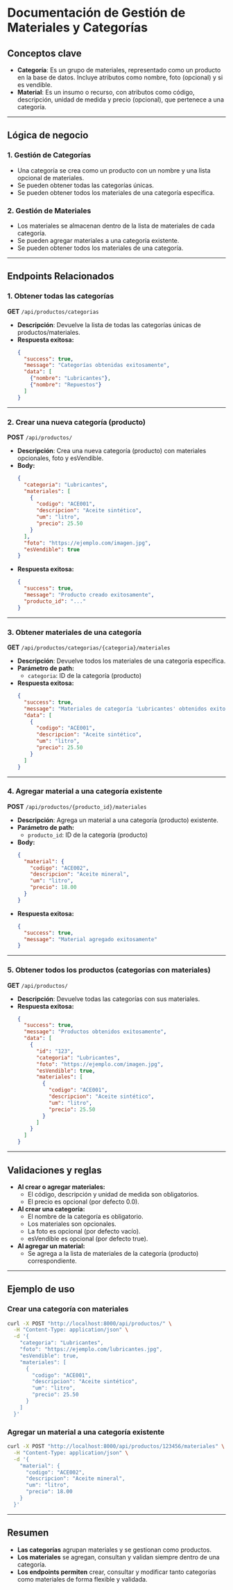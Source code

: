 # Documentación de Gestión de Materiales y Categorías

## Conceptos clave

- **Categoría**: Es un grupo de materiales, representado como un producto en la base de datos. Incluye atributos como nombre, foto (opcional) y si es vendible.
- **Material**: Es un insumo o recurso, con atributos como código, descripción, unidad de medida y precio (opcional), que pertenece a una categoría.

---

## Lógica de negocio

### 1. **Gestión de Categorías**
- Una categoría se crea como un producto con un nombre y una lista opcional de materiales.
- Se pueden obtener todas las categorías únicas.
- Se pueden obtener todos los materiales de una categoría específica.

### 2. **Gestión de Materiales**
- Los materiales se almacenan dentro de la lista de materiales de cada categoría.
- Se pueden agregar materiales a una categoría existente.
- Se pueden obtener todos los materiales de una categoría.

---

## Endpoints Relacionados

### 1. Obtener todas las categorías
**GET** `/api/productos/categorias`

- **Descripción**: Devuelve la lista de todas las categorías únicas de productos/materiales.
- **Respuesta exitosa:**
  ```json
  {
    "success": true,
    "message": "Categorías obtenidas exitosamente",
    "data": [
      {"nombre": "Lubricantes"},
      {"nombre": "Repuestos"}
    ]
  }
  ```

---

### 2. Crear una nueva categoría (producto)
**POST** `/api/productos/`

- **Descripción**: Crea una nueva categoría (producto) con materiales opcionales, foto y esVendible.
- **Body:**
  ```json
  {
    "categoria": "Lubricantes",
    "materiales": [
      {
        "codigo": "ACE001",
        "descripcion": "Aceite sintético",
        "um": "litro",
        "precio": 25.50
      }
    ],
    "foto": "https://ejemplo.com/imagen.jpg",
    "esVendible": true
  }
  ```
- **Respuesta exitosa:**
  ```json
  {
    "success": true,
    "message": "Producto creado exitosamente",
    "producto_id": "..."
  }
  ```

---

### 3. Obtener materiales de una categoría
**GET** `/api/productos/categorias/{categoria}/materiales`

- **Descripción**: Devuelve todos los materiales de una categoría específica.
- **Parámetro de path:**  
  - `categoria`: ID de la categoría (producto)
- **Respuesta exitosa:**
  ```json
  {
    "success": true,
    "message": "Materiales de categoría 'Lubricantes' obtenidos exitosamente",
    "data": [
      {
        "codigo": "ACE001",
        "descripcion": "Aceite sintético",
        "um": "litro",
        "precio": 25.50
      }
    ]
  }
  ```

---

### 4. Agregar material a una categoría existente
**POST** `/api/productos/{producto_id}/materiales`

- **Descripción**: Agrega un material a una categoría (producto) existente.
- **Parámetro de path:**  
  - `producto_id`: ID de la categoría (producto)
- **Body:**
  ```json
  {
    "material": {
      "codigo": "ACE002",
      "descripcion": "Aceite mineral",
      "um": "litro",
      "precio": 18.00
    }
  }
  ```
- **Respuesta exitosa:**
  ```json
  {
    "success": true,
    "message": "Material agregado exitosamente"
  }
  ```

---

### 5. Obtener todos los productos (categorías con materiales)
**GET** `/api/productos/`

- **Descripción**: Devuelve todas las categorías con sus materiales.
- **Respuesta exitosa:**
  ```json
  {
    "success": true,
    "message": "Productos obtenidos exitosamente",
    "data": [
      {
        "id": "123",
        "categoria": "Lubricantes",
        "foto": "https://ejemplo.com/imagen.jpg",
        "esVendible": true,
        "materiales": [
          {
            "codigo": "ACE001",
            "descripcion": "Aceite sintético",
            "um": "litro",
            "precio": 25.50
          }
        ]
      }
    ]
  }
  ```

---

## Validaciones y reglas

- **Al crear o agregar materiales:**
  - El código, descripción y unidad de medida son obligatorios.
  - El precio es opcional (por defecto 0.0).
- **Al crear una categoría:**
  - El nombre de la categoría es obligatorio.
  - Los materiales son opcionales.
  - La foto es opcional (por defecto vacío).
  - esVendible es opcional (por defecto true).
- **Al agregar un material:**
  - Se agrega a la lista de materiales de la categoría (producto) correspondiente.

---

## Ejemplo de uso

### Crear una categoría con materiales
```bash
curl -X POST "http://localhost:8000/api/productos/" \
  -H "Content-Type: application/json" \
  -d '{
    "categoria": "Lubricantes",
    "foto": "https://ejemplo.com/lubricantes.jpg",
    "esVendible": true,
    "materiales": [
      {
        "codigo": "ACE001",
        "descripcion": "Aceite sintético",
        "um": "litro",
        "precio": 25.50
      }
    ]
  }'
```

### Agregar un material a una categoría existente
```bash
curl -X POST "http://localhost:8000/api/productos/123456/materiales" \
  -H "Content-Type: application/json" \
  -d '{
    "material": {
      "codigo": "ACE002",
      "descripcion": "Aceite mineral",
      "um": "litro",
      "precio": 18.00
    }
  }'
```

---

## Resumen

- **Las categorías** agrupan materiales y se gestionan como productos.
- **Los materiales** se agregan, consultan y validan siempre dentro de una categoría.
- **Los endpoints permiten** crear, consultar y modificar tanto categorías como materiales de forma flexible y validada. 